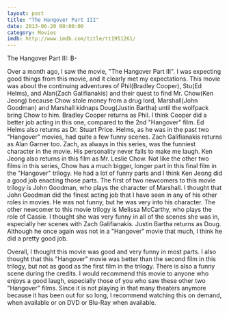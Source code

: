 ```yaml
---
layout: post
title: "The Hangover Part III"
date: 2013-06-20 00:00:00
category: Movies
imdb: http://www.imdb.com/title/tt1951261/
---
```


The Hangover Part III: B-

Over a month ago, I saw the movie, "The Hangover Part III". I was expecting good things from this movie, and it clearly met my expectations. This movie was about the continuing adventures of Phil(Bradley Cooper), Stu(Ed Helms), and Alan(Zach Galifianakis) and their quest to find Mr. Chow(Ken Jeong) because Chow stole money from a drug lord, Marshall(John Goodman) and Marshall kidnaps Doug(Justin Bartha) until the wolfpack bring Chow to him. Bradley Cooper returns as Phil. I think Cooper did a better job acting in this one, compared to the 2nd "Hangover" film. Ed Helms also returns as Dr. Stuart Price. Helms, as he was in the past two "Hangover" movies, had quite a few funny scenes. Zach Galifianakis returns as Alan Garner too. Zach, as always in this series, was the funniest character in the movie. His personality never fails to make me laugh. Ken Jeong also returns in this film as Mr. Leslie Chow. Not like the other two films in this series, Chow has a much bigger, longer part in this final film in the "Hangover" trilogy. He had a lot of funny parts and I think Ken Jeong did a good job enacting those parts. The first of two newcomers to this movie trilogy is John Goodman, who plays the character of Marshall. I thought that John Goodman did the finest acting job that I have seen in any of his other roles in movies. He was not funny, but he was very into his character. The other newcomer to this movie trilogy is Melissa McCarthy, who plays the role of Cassie. I thought she was very funny in all of the scenes she was in, especially her scenes with Zach Galifianakis. Justin Bartha returns as Doug. Although he once again was not in a "Hangover" movie that much, I think he did a pretty good job.

Overall, I thought this movie was good and very funny in most parts. I also thought that this "Hangover" movie was better than the second film in this trilogy, but not as good as the first film in the trilogy. There is also a funny scene during the credits. I would recommend this movie to anyone who enjoys a good laugh, especially those of you who saw these other two "Hangover" films. Since it is not playing in that many theaters anymore because it has been out for so long, I recommend watching this on demand, when available or on DVD or Blu-Ray when available.
